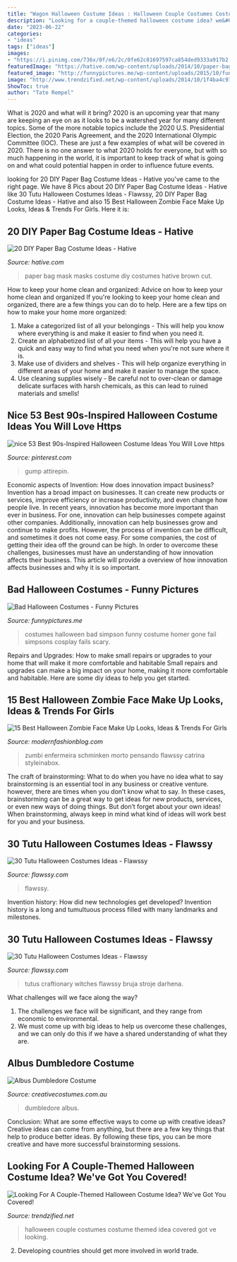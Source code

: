 ```yaml
---
title: "Wagon Halloween Costume Ideas : Halloween Couple Costumes Costume Themed Idea Covered Got Ve Looking"
description: "Looking for a couple-themed halloween costume idea? we&#039;ve got you covered!"
date: "2023-06-22"
categories:
- "ideas"
tags: ["ideas"]
images:
- "https://i.pinimg.com/736x/0f/e6/2c/0fe62c81697597ca854ded9333a917b2.jpg"
featuredImage: "https://hative.com/wp-content/uploads/2014/10/paper-bag-costume-ideas/18-paper-bag-masks.jpg"
featured_image: "http://funnypictures.me/wp-content/uploads/2015/10/funny-pictures-bad-halloween-costumes-SHomer-Simpson.jpg"
image: "http://www.trendzified.net/wp-content/uploads/2014/10/1f4ba4c9770656a8dda2b460b37847b9_650x.jpg"
ShowToc: true
author: "Tate Rempel"
---
```



What is 2020 and what will it bring?
2020 is an upcoming year that many are keeping an eye on as it looks to be a watershed year for many different topics. Some of the more notable topics include the 2020 U.S. Presidential Election, the 2020 Paris Agreement, and the 2020 International Olympic Committee (IOC). These are just a few examples of what will be covered in 2020. There is no one answer to what 2020 holds for everyone, but with so much happening in the world, it is important to keep track of what is going on and what could potential happen in order to influence future events.

	

		
looking for 20 DIY Paper Bag Costume Ideas - Hative you've came to the right page. We have 8 Pics about 20 DIY Paper Bag Costume Ideas - Hative like 30 Tutu Halloween Costumes Ideas - Flawssy, 20 DIY Paper Bag Costume Ideas - Hative and also 15 Best Halloween Zombie Face Make Up Looks, Ideas &amp; Trends For Girls. Here it is:
		
    
## 20 DIY Paper Bag Costume Ideas - Hative

<img loading=lazy src="https://hative.com/wp-content/uploads/2014/10/paper-bag-costume-ideas/18-paper-bag-masks.jpg" onerror="this.onerror=null;this.src='https://tse4.mm.bing.net/th?id=OIP.mssmLV_LW1cNC2GEZFrM8gHaJ4&amp;pid=15.1';" alt="20 DIY Paper Bag Costume Ideas - Hative">

_Source: hative.com_

>paper bag mask masks costume diy costumes hative brown cut. 

	

How to keep your home clean and organized: Advice on how to keep your home clean and organized
If you're looking to keep your home clean and organized, there are a few things you can do to help. Here are a few tips on how to make your home more organized: 
1. Make a categorized list of all your belongings - This will help you know where everything is and make it easier to find when you need it. 
2. Create an alphabetized list of all your items - This will help you have a quick and easy way to find what you need when you're not sure where it is. 
3. Make use of dividers and shelves - This will help organize everything in different areas of your home and make it easier to manage the space. 
4. Use cleaning supplies wisely - Be careful not to over-clean or damage delicate surfaces with harsh chemicals, as this can lead to ruined materials and smells!

    
## Nice 53 Best 90s-Inspired Halloween Costume Ideas You Will Love Https

<img loading=lazy src="https://i.pinimg.com/736x/0f/e6/2c/0fe62c81697597ca854ded9333a917b2.jpg" onerror="this.onerror=null;this.src='https://tse2.mm.bing.net/th?id=OIP.HySVCr3r8Dxyw8joWK2ozQHaLH&amp;pid=15.1';" alt="nice 53 Best 90s-Inspired Halloween Costume Ideas You Will Love https">

_Source: pinterest.com_

>gump attirepin. 

	

Economic aspects of Invention: How does innovation impact business?
Invention has a broad impact on businesses. It can create new products or services, improve efficiency or increase productivity, and even change how people live. In recent years, innovation has become more important than ever in business. For one, innovation can help businesses compete against other companies. Additionally, innovation can help businesses grow and continue to make profits. However, the process of invention can be difficult, and sometimes it does not come easy. For some companies, the cost of getting their idea off the ground can be high. In order to overcome these challenges, businesses must have an understanding of how innovation affects their business. This article will provide a overview of how innovation affects businesses and why it is so important.

    
## Bad Halloween Costumes - Funny Pictures

<img loading=lazy src="http://funnypictures.me/wp-content/uploads/2015/10/funny-pictures-bad-halloween-costumes-SHomer-Simpson.jpg" onerror="this.onerror=null;this.src='https://tse1.mm.bing.net/th?id=OIP.DHdcpD8Ho_8uLbD3BugFmgHaJ3&amp;pid=15.1';" alt="Bad Halloween Costumes - Funny Pictures">

_Source: funnypictures.me_

>costumes halloween bad simpson funny costume homer gone fail simpsons cosplay fails scary. 

	

Repairs and Upgrades: How to make small repairs or upgrades to your home that will make it more comfortable and habitable
Small repairs and upgrades can make a big impact on your home, making it more comfortable and habitable. Here are some diy ideas to help you get started.

    
## 15 Best Halloween Zombie Face Make Up Looks, Ideas &amp; Trends For Girls

<img loading=lazy src="https://modernfashionblog.com/wp-content/uploads/2014/10/15-Best-Halloween-Zombie-Make-Up-Looks-Ideas-Trends-For-Girls-2014-8.jpg" onerror="this.onerror=null;this.src='https://tse3.mm.bing.net/th?id=OIP.FjFbuWJfjkNNwa7JPX_EhAHaLN&amp;pid=15.1';" alt="15 Best Halloween Zombie Face Make Up Looks, Ideas &amp; Trends For Girls">

_Source: modernfashionblog.com_

>zumbi enfermeira schminken morto pensando flawssy catrina styleinabox. 

	

The craft of brainstorming: What to do when you have no idea what to say
brainstorming is an essential tool in any business or creative venture. however, there are times when you don’t know what to say. In these cases, brainstorming can be a great way to get ideas for new products, services, or even new ways of doing things. But don’t forget about your own ideas! When brainstorming, always keep in mind what kind of ideas will work best for you and your business.

    
## 30 Tutu Halloween Costumes Ideas - Flawssy

<img loading=lazy src="https://www.flawssy.com/wp-content/uploads/2016/06/tutu-halloween-costumes.jpg" onerror="this.onerror=null;this.src='https://tse4.mm.bing.net/th?id=OIP.-WQ4VKqzRPfvnl-nXS1GZAHaLG&amp;pid=15.1';" alt="30 Tutu Halloween Costumes Ideas - Flawssy">

_Source: flawssy.com_

>flawssy. 

	

Invention history: How did new technologies get developed?
Invention history is a long and tumultuous process filled with many landmarks and milestones.

    
## 30 Tutu Halloween Costumes Ideas - Flawssy

<img loading=lazy src="https://flawssy.com/wp-content/uploads/2016/06/Witch-Tutu-from-Little-Dreamer-Inc.jpg" onerror="this.onerror=null;this.src='https://tse3.mm.bing.net/th?id=OIP.YrYLlvumCaGXJCX0WDitgAHaLH&amp;pid=15.1';" alt="30 Tutu Halloween Costumes Ideas - Flawssy">

_Source: flawssy.com_

>tutus craftionary witches flawssy bruja stroje darhena. 

	

What challenges will we face along the way?
1. The challenges we face will be significant, and they range from economic to environmental. 
2. We must come up with big ideas to help us overcome these challenges, and we can only do this if we have a shared understanding of what they are.

    
## Albus Dumbledore Costume

<img loading=lazy src="https://www.creativecostumes.com.au/wp-content/uploads/2017/03/dumbledore-768x1024.jpg" onerror="this.onerror=null;this.src='https://tse4.mm.bing.net/th?id=OIP.F6G6ngVYTaxZr17CYvqLLgHaJ4&amp;pid=15.1';" alt="Albus Dumbledore Costume">

_Source: creativecostumes.com.au_

>dumbledore albus. 

	

Conclusion: What are some effective ways to come up with creative ideas?
Creative ideas can come from anything, but there are a few key things that help to produce better ideas. By following these tips, you can be more creative and have more successful brainstorming sessions.

    
## Looking For A Couple-Themed Halloween Costume Idea? We&#039;ve Got You Covered!

<img loading=lazy src="http://www.trendzified.net/wp-content/uploads/2014/10/1f4ba4c9770656a8dda2b460b37847b9_650x.jpg" onerror="this.onerror=null;this.src='https://tse3.mm.bing.net/th?id=OIP.tvk6GEIR1B0ecy7E5Dz-bQHaJ5&amp;pid=15.1';" alt="Looking For A Couple-Themed Halloween Costume Idea? We&#039;ve Got You Covered!">

_Source: trendzified.net_

>halloween couple costumes costume themed idea covered got ve looking. 

	

2. Developing countries should get more involved in world trade.

